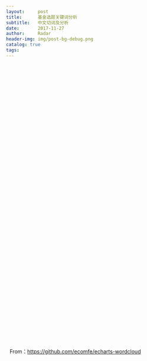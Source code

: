 ```yaml
---
layout:     post
title:      基金选题关键词分析
subtitle:   中文切词及分析
date:       2017-11-27
author:     Radar
header-img: img/post-bg-debug.png
catalog: true
tags:
---
```


<!DOCTYPE html>
<html style="height: 100%">
   <head>
       <meta charset="utf-8">
   </head>
   <body style="height: 100%; margin: 0">
      <div id="container" style="width:750px;height:750px;"></div>
      <br>
      <span style="position:relative;left:10px;">From：<a href="https://github.com/ecomfe/echarts-wordcloud" target="_blank">https://github.com/ecomfe/echarts-wordcloud</a></span>
      <script type="text/javascript" src="http://data-visual.cn/datav/src/js/echarts/echarts-3.8.4.min.js"></script>
      <script type="text/javascript" src="http://data-visual.cn/datav/src/js/echarts/extension/echarts-wordcloud.min.js"></script>
      <script type="text/javascript">
         var myChart = echarts.init(document.getElementById('container'));

            var option = {
                tooltip: {},
                series: [ {
                    type: 'wordCloud',
                    gridSize: 12,
                    sizeRange: [12, 50],
                    rotationRange: [0, 0],
                    shape: 'circle',
                    width: 600,
                    height: 400,
                    textStyle: {
                        normal: {
                            color: function () {
                                return 'rgb(' + [
                                    Math.round(Math.random() * 160),
                                    Math.round(Math.random() * 160),
                                    Math.round(Math.random() * 160)
                                ].join(',') + ')';
                            }
                        },
                        emphasis: {
                            shadowBlur: 10,
                            shadowColor: '#333'
                        }
                    },
                    data: [
                        {
                            name: '公交',
                            value: 77,
                            textStyle: {
                                normal: {
                                    color: 'black'
                                },
                                emphasis: {
                                    color: 'red'
                                }
                            }
                        },
                        {
                            name: '网络',
                            value: 30
                        },
                        {
                            name: '交通',
                            value: 24
                        },
                        {
                            name: '协同',
                            value: 18
                        },
                        {
                            name: '轨道',
                            value: 15
                        },
                        {
                            name: '调度',
                            value: 14
                        },
                        {
                            name: '数据',
                            value: 11
                        },
                        {
                            name: '乘客',
                            value: 11
                        },
                        {
                            name: '模式',
                            value: 10
                        },
                        {
                            name: '时空',
                            value: 9
                        },
                        {
                            name: '专用道',
                            value: 8
                        },
                        {
                            name: '空间',
                            value: 7
                        },
                        {
                            name: '耦合',
                            value: 6
                        },
                        {
                            name: '响应',
                            value: 5
                        },
                        {
                            name: '需求',
                            value: 5
                        },
                        {
                            name: '机理',
                            value: 4
                        },
                        {
                            name: '感知',
                            value: 4
                        },
                        {
                            name: '车辆',
                            value: 4
                        },
                        {
                            name: '通勤',
                            value: 3
                        },
                        {
                            name: '建模',
                            value: 3
                        },
						{
                            name: '预测',
                            value: 3
                        },
						{
                            name: '可达性',
                            value: 3
                        },
						{
                            name: '协调',
                            value: 3
                        }
                    ]
                } ]
         };
         myChart.setOption(option);
       </script>
   </body>
</html>

